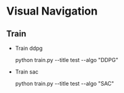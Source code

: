 # Visual Navigation

## Train
- Train ddpg

    python train.py --title test --algo "DDPG"

- Train sac

    python train.py --title test --algo "SAC"